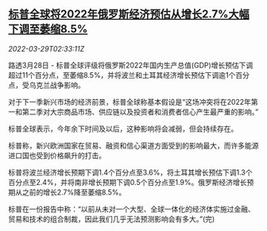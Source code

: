 <!--1648522862000-->
[标普全球将2022年俄罗斯经济预估从增长2.7%大幅下调至萎缩8.5%](https://cn.reuters.com/article/s-p-russia-growth-forecast-0328-mon-idCNKCS2LQ06I)
------

<div><i>2022-03-29T02:33:11Z</i></div><p>路透3月28日 - 标普全球评级将俄罗斯2022年国内生产总值(GDP)增长预估下调超过11个百分点，至萎缩8.5%，并将波兰和土耳其经济增长预估下调逾1个百分点，受乌克兰战争影响。</p><p>对于下一季新兴市场的经济前景，标普全球称基本假设是“这场冲突将在2022年第一和第二季对大宗商品市场、供应链以及投资者和消费者信心产生最严重的影响。”</p><p>标普全球表示，今年余下时间及以后，这种影响将会减弱，但会持续存在。</p><p>标普称，新兴欧洲国家在贸易、融资和信心渠道方面受到的影响最大，而许多能源进口国也受到价格飙升的打击。</p><p>标普将波兰经济增长预期下调1.4个百分点至3.6%，将土耳其增长预估下调1.3个百分点至2.4%，并将南非增长预期下调0.5个百分点至1.9%。俄罗斯经济增长预期从之前的增长2.7%降至萎缩8.5%。</p><p>标普在一份报告中称：“以前从未对一个大型、全球一体化的经济体实施过金融、贸易和技术的组合制裁，因此我们几乎无法预测影响会有多大。”(完)</p>
